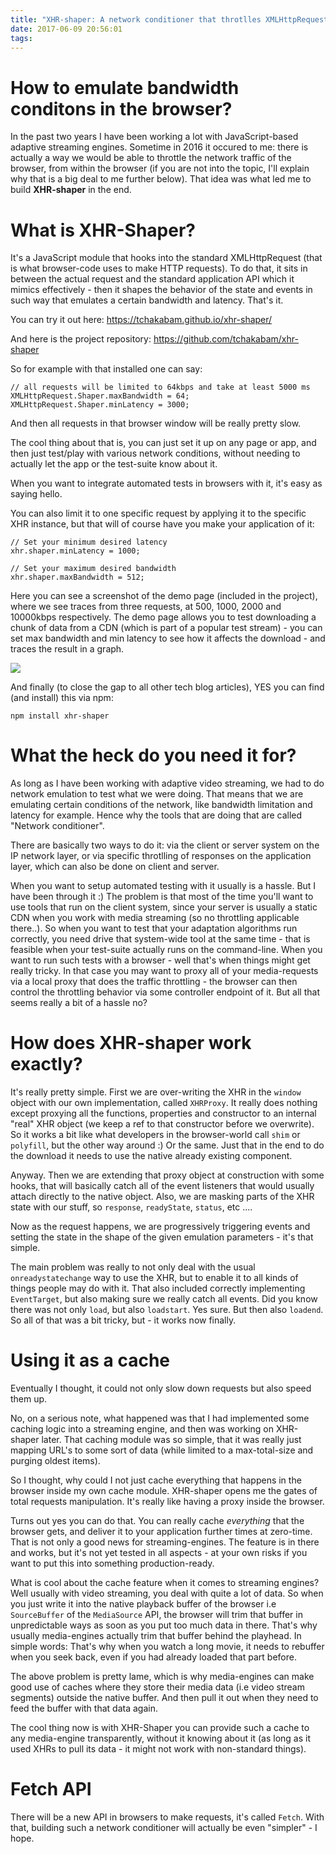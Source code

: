 ```yaml
---
title: "XHR-shaper: A network conditioner that throtlles XMLHttpRequest (that runs in the browser)"
date: 2017-06-09 20:56:01
tags:
---
```


# How to emulate bandwidth conditons in the browser?

In the past two years I have been working a lot with JavaScript-based adaptive streaming engines. Sometime in 2016 it occured to me: there is actually a way we would be able to throttle the network traffic of the browser, from within the browser (if you are not into the topic, I'll explain why that is a big deal to me further below). That idea was what led me to build **XHR-shaper** in the end.

# What is XHR-Shaper? 

It's a JavaScript module that hooks into the standard XMLHttpRequest (that is what browser-code uses to make HTTP requests). To do that, it sits in between the actual request and the standard application API which it mimics effectively - then it shapes the behavior of the state and events in such way that emulates a certain bandwidth and latency. That's it.

You can try it out here: https://tchakabam.github.io/xhr-shaper/

And here is the project repository: https://github.com/tchakabam/xhr-shaper

So for example with that installed one can say:

```
// all requests will be limited to 64kbps and take at least 5000 ms
XMLHttpRequest.Shaper.maxBandwidth = 64;
XMLHttpRequest.Shaper.minLatency = 3000;
```

And then all requests in that browser window will be really pretty slow.

The cool thing about that is, you can just set it up on any page or app, and then just test/play with various network conditions, without needing to actually let the app or the test-suite know about it.

When you want to integrate automated tests in browsers with it, it's easy as saying hello. 

You can also limit it to one specific request by applying it to the specific XHR instance, but that will of course have you make your application of it:

```
// Set your minimum desired latency
xhr.shaper.minLatency = 1000;

// Set your maximum desired bandwidth
xhr.shaper.maxBandwidth = 512;
```

Here you can see a screenshot of the demo page (included in the project), where we see traces from three requests, at 500, 1000, 2000 and 10000kbps respectively. The demo page allows you to test downloading a chunk of data from a CDN (which is part of a popular test stream) - you can set max bandwidth and min latency to see how it affects the download - and traces the result in a graph.

<img id="xhr-shaper-demo" src="/blog/images/xhr-shaper-demo.png" href="/blog/images/xhr-shaper-demo.png">

And finally (to close the gap to all other tech blog articles), YES you can find (and install) this via npm:

```
npm install xhr-shaper
```

# What the heck do you need it for?

As long as I have been working with adaptive video streaming, we had to do network emulation to test what we were doing. That means that we are emulating certain conditions of the network, like bandwidth limitation and latency for example. Hence why the tools that are doing that are called "Network conditioner".

There are basically two ways to do it: via the client or server system on the IP network layer, or via specific throtlling of responses on the application layer, which can also be done on client and server.

When you want to setup automated testing with it usually is a hassle. But I have been through it :) The problem is that most of the time you'll want to use tools that run on the client system, since your server is usually a static CDN when you work with media streaming (so no throttling applicable there..). So when you want to test that your adaptation algorithms run correctly, you need drive that system-wide tool at the same time - that is feasible when your test-suite actually runs on the command-line. When you want to run such tests with a browser - well that's when things might get really tricky. In that case you may want to proxy all of your media-requests via a local proxy that does the traffic throttling - the browser can then control the throttling behavior via some controller endpoint of it. But all that seems really a bit of a hassle no?

# How does XHR-shaper work exactly?

It's really pretty simple. First we are over-writing the XHR in the `window` object with our own implementation, called `XHRProxy`. It really does nothing except proxying all the functions, properties and constructor to an internal "real" XHR object (we keep a ref to that constructor before we overwrite). So it works a bit like what developers in the browser-world call `shim` or `polyfill`, but the other way around :) Or the same. Just that in the end to do the download it needs to use the native already existing component.

Anyway. Then we are extending that proxy object at construction with some hooks, that will basically catch all of the event listeners that would usually attach directly to the native object. Also, we are masking parts of the XHR state with our stuff, so `response`, `readyState`, `status`, etc ....

Now as the request happens, we are progressively triggering events and setting the state in the shape of the given emulation parameters - it's that simple.

The main problem was really to not only deal with the usual `onreadystatechange` way to use the XHR, but to enable it to all kinds of things people may do with it. That also included correctly implementing `EventTarget`, but also making sure we really catch all events. Did you know there was not only `load`, but also `loadstart`. Yes sure. But then also `loadend`. So all of that was a bit tricky, but - it works now finally.

# Using it as a cache

Eventually I thought, it could not only slow down requests but also speed them up.

No, on a serious note, what happened was that I had implemented some caching logic into a streaming engine, and then was working on XHR-shaper later. That caching module was so simple, that it was really just mapping URL's to some sort of data (while limited to a max-total-size and purging oldest items).

So I thought, why could I not just cache everything that happens in the browser inside my own cache module. XHR-shaper opens me the gates of total requests manipulation. It's really like having a proxy inside the browser.

Turns out yes you can do that. You can really cache *everything* that the browser gets, and deliver it to your application further times at zero-time. That is not only a good news for streaming-engines. The feature is in there and works, but it's not yet tested in all aspects - at your own risks if you want to put this into something production-ready.

What is cool about the cache feature when it comes to streaming engines? Well usually with video streaming, you deal with quite a lot of data. So when you just write it into the native playback buffer of the browser i.e `SourceBuffer` of the `MediaSource` API, the browser will trim that buffer in unpredictable ways as soon as you put too much data in there. That's why usually media-engines actually trim that buffer behind the playhead. In simple words: That's why when you watch a long movie, it needs to rebuffer when you seek back, even if you had already loaded that part before.

The above problem is pretty lame, which is why media-engines can make good use of caches where they store their media data (i.e video stream segments) outside the native buffer. And then pull it out when they need to feed the buffer with that data again.

The cool thing now is with XHR-Shaper you can provide such a cache to any media-engine transparently, without it knowing about it (as long as it used XHRs to pull its data - it might not work with non-standard things).

# Fetch API

There will be a new API in browsers to make requests, it's called `Fetch`. With that, building such a network conditioner will actually be even "simpler" - I hope.


<script type="text/javascript">
	new Luminous(document.querySelector('#xhr-shaper-demo'));
</script>

<style>
	img {
		cursor: pointer;
	}

	.lum-lightbox.lum-open {
		max-width: 90%;
    	margin: auto;
	}

	.lum-lightbox.lum-open img {
		border: 1px solid black;
	}
</style>